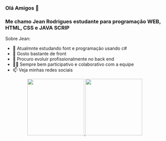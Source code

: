 ### Olá Amigos 👋
### Me chamo Jean Rodrigues estudante para programação WEB, HTML, CSS e JAVA SCRIP 


Sobre Jean:

- 🔭 Atualmnte estudando font e programação usando c# 
- 🌱 Gosto bastante de front
- 👯 Procuro evoluir profissionalmente no back end 
- 🐱‍👤 Sempre bem participativo e colaborativo com a equipe
- 📫 Veja minhas redes sociais


<div align="center">
  <a href="https://github.com/rogergabrielsantos">
  <img height="180em" src="https://github-readme-stats.vercel.app/api?username=jeanrodrigues&show_icons=true&theme=dracula&include_all_commits=true&count_private=true"/>
  <img height="180em" src="https://github-readme-stats.vercel.app/api/top-langs/?username=jeanrodrigues&layout=compact&langs_count=7&theme=dracula"/>
</div>




